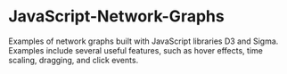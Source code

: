 # JavaScript-Network-Graphs
Examples of network graphs built with JavaScript libraries D3 and Sigma.  Examples include several useful features, such as hover effects, time scaling, dragging, and click events.
